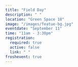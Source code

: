 ```yaml
---
title: "Field Day"
description: " "
location: "Green Space 18"
image: "/images/featue-bg.jpg"
eventdate: "September 11"
time: "11am - 3:30pm"
registration:
  required: true
  active: false
  link: " "
froshevent: true
---
```


